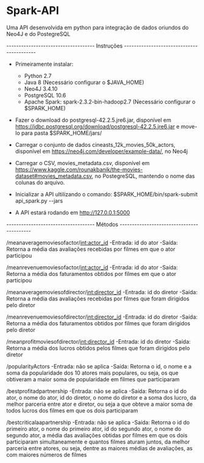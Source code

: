 # Spark-API
Uma API desenvolvida em python para integração de dados oriundos do Neo4J e do PostegreSQL

------------------------------------ Instruções ------------------------------------------

- Primeiramente instalar:
   - Python 2.7
   - Java 8 (Necessário configurar o $JAVA_HOME)
   - Neo4J 3.4.10
   - PostgreSQL 10.6
   - Apache Spark: spark-2.3.2-bin-hadoop2.7 (Necessário configurar o $SPARK_HOME)
   
- Fazer o download do postgresql-42.2.5.jre6.jar, disponível em https://jdbc.postgresql.org/download/postgresql-42.2.5.jre6.jar
e move-lo para pasta $SPARK_HOME/jars/
  
- Carregar o conjunto de dados cineasts_12k_movies_50k_actors, disponível em https://neo4j.com/developer/example-data/,
no Neo4j

- Carregar o CSV, movies_metadata.csv, disponível em https://www.kaggle.com/rounakbanik/the-movies-dataset#movies_metadata.csv, no PostegreSQL,
mantendo o nome das colunas do arquivo.   

- Inicializar a API ultilizando o comando: $SPARK_HOME/bin/spark-submit api_spark.py --jars

- A API estará rodando em http://127.0.0.1:5000

------------------------------------ Métodos ------------------------------------------

/meanaveragemoviesofactor/<int:actor_id>
  -Entrada: id do ator 
  -Saída: Retorna a média das avaliações recebidas por filmes em que o ator participou

/meanrevenuemoviesofactor/<int:actor_id>
  -Entrada: id do ator 
  -Saída: Retorna a média dos faturamentos obtidos por filmes em que o ator participou

/meanaveragemoviesofdirector/<int:director_id>
  -Entrada: id do diretor 
  -Saída: Retorna a média das avaliações recebidas por filmes que foram dirigidos pelo diretor

/meanrevenuemoviesofdirector/<int:director_id>
  -Entrada: id do diretor 
  -Saída: Retorna a média dos faturamentos obtidos por filmes que foram dirigidos pelo diretor

/meanprofitmoviesofdirector/<int:director_id>
  -Entrada: id do diretor 
  -Saída: Retorna a média dos lucros obtidos pelos filmes que foram dirigidos pelo diretor  
  
/popularityActors
  -Entrada: não se aplica
  -Saída:  Retorna o id, o nome e a soma da popularidade dos 10 atores mais populares, ou seja, os que obtiveram a maior soma de popularidade em filmes que participaram    

/bestprofitadpartnership
  -Entrada: não se aplica
  -Saída: Retorna o id do ator, o nome do ator, id do diretor, o nome do diretor e a soma dos lucro, da melhor parceria entre ator e diretor, ou seja a que obteve a maior soma de todos lucros dos filmes em que os dois participaram

/bestcriticalaapartnership
  -Entrada: não se aplica
  -Saída: Retorna o id do primeiro ator, o nome do primeiro ator, id do segundo ator, o nome do segundo ator, a média das avaliações obtidas por filmes em que os dois participaram simultaneamente e quantos filmes aturam juntos, da melhor parceria entre atores, ou seja, dentre as maiores médias de avaliações, as com maiores números de filmes
